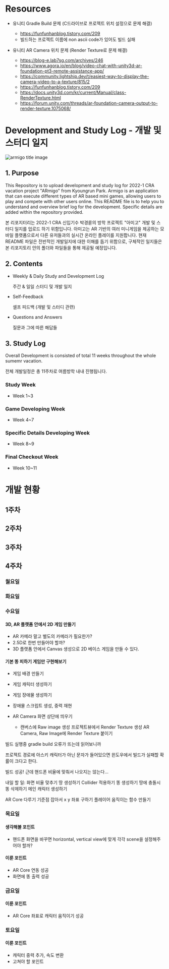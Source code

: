 # Resources
- 유니티 Gradle Build 문제 (C드라이브로 프로젝트 위치 설정으로 문제 해결)
  - https://funfunhanblog.tistory.com/209
  - 빌드하는 프로젝트 이름에 non ascii code가 있어도 빌드 실패
  

- 유니티 AR Camera 위치 문제 (Render Texture로 문제 해결)
  - https://blog-e.lab7sg.com/archives/246
  - https://www.agora.io/en/blog/video-chat-with-unity3d-ar-foundation-pt3-remote-assistance-app/
  - https://community.lightship.dev/t/easiest-way-to-display-the-camera-video-to-a-texture/815/2
  - https://funfunhanblog.tistory.com/209
  - https://docs.unity3d.com/kr/current/Manual/class-RenderTexture.html
  - https://forum.unity.com/threads/ar-foundation-camera-output-to-render-texture.1075068/



# Development and Study Log - 개발 및 스터디 일지
![armigo title image](https://user-images.githubusercontent.com/107975543/175189297-bed2d579-3849-49a4-9e54-fa3edd07a686.png)


## 1. Purpose

This Repository is to upload development and study log for 2022-1 CRA vacation project "ARmigo" from Kyoungrun Park.
Armigo is an application that can execute different types of AR based mini games, allowing users to play and compete with other users online. This README file is to help you to understand and overview brief log for the development. Specific details are added within the repository provided.


본 리포지터리는 2022-1 CRA 신입기수 박경륜의 방학 프로젝트 "아미고" 개발 및 스터디 일지를 업로드 하기 위함입니다.
아미고는 AR 기반의 여러 미니게임을 제공하는 모바일 플랫폼으로서 다른 유저들과의 실시간 온라인 플레이를 지원합니다.
현재 README 파일은 전반적인 개발일지에 대한 이해를 돕기 위함으로, 구체적인 일지들은 본 리포지토리 안의 폴더와 파일들을 통해 제공될 예정입니다.



## 2. Contents
* Weekly & Daily Study and Development Log

  주간 & 일일 스터디 및 개발 일지

* Self-Feedback

  셀프 피드백 (개발 및 스터디 관련)

* Questions and Answers

  질문과 그에 따른 해답들
 
## 3. Study Log
Overall Development is consisted of total 11 weeks throughout the whole sumemr vacation.

전체 개발일정은 총 11주차로 여름방학 내내 진행됩니다.

### Study Week
* Week 1~3

### Game Developing Week
* Week 4~7

### Specific Details Developing Week
* Week 8~9

### Final Checkout Week
* Week 10~11


# 개발 현황
## 1주차

## 2주차

## 3주차

## 4주차
### 월요일 

### 화요일

### 수요일
#### 3D, AR 플랫폼 안에서 2D 게임 만들기
- AR 카메라 말고 별도의 카메라가 필요한가?
- 2.5D로 한번 만들어야 할까?
- 3D 플랫폼 안에서 Canvas 생성으로 2D 베이스 게임을 만들 수 있다. 

#### 기본 똥 피하기 게임만 구현해보기
- 게임 배경 만들기
- 게임 캐릭터 생성하기
- 게임 장애물 생성하기
- 장애물 스크립트 생성, 중력 재현

- AR Camera 화면 상단에 띄우기
    - 캔버스에 Raw image 생성
프로젝트뷰에서 Render Texture 생성
AR Camera, Raw Image에 Render Texture 붙이기

빌드 실행중 gradle build 오류가 뜨는데 읽어보니까 

프로젝트 경로에 아스키 캐릭터가 아닌 문자가 들어있으면 윈도우에서 빌드가 실패할 확률이 크다고 한다. 

빌드 성공!
근데 핸드폰 비율에 맞춰서 나오지는 않는다…

내일 할 일:
화면 비율 맞추기
땅 생성하기
Collider 적용하기
똥 생성하기
땅에 충돌시 똥 삭제하기
메인 캐릭터 생성하기

AR Core 다루기
기준점 잡아서 x y 좌표 구하기
플레이어 움직이는 함수 만들기

### 목요일
#### 생각해볼 포인트
- 핸드폰 화면을 바꾸면 horizontal, vertical view에 맞게 각각 scene을 설정해주어야 할까?

#### 이룬 포인트
- AR Core 연동 성공
- 화면에 똥 출력 성공

### 금요일
#### 이룬 포인트
- AR Core 좌표로 캐릭터 움직이기 성공

### 토요일
#### 이룬 포인트
- 캐릭터 중력 추가, 속도 변환
- 고쳐야 할 포인트 
